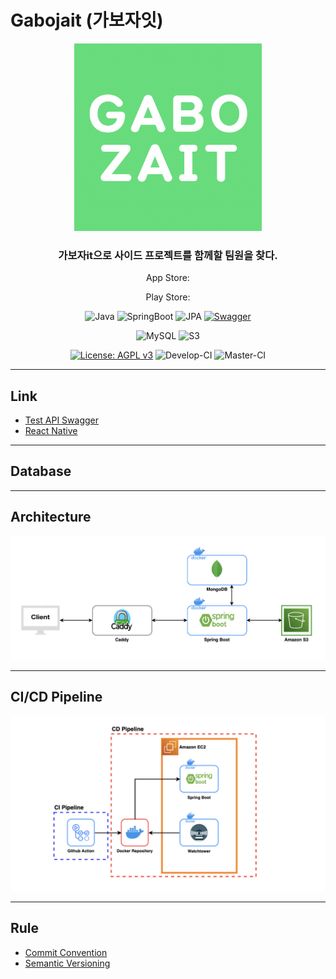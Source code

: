 # Gabojait (가보자잇)

<div align="center">

<img src="docs/img/gabojait-logo.png" alt="gabojait-logo.png" width=300 height=300>

### 가보자it으로 사이드 프로젝트를 함께할 팀원을 찾다.

App Store:

Play Store:

![Java](https://img.shields.io/badge/Java-11.0.11-6db33f?logo=Java&style=flat)
![SpringBoot](https://img.shields.io/badge/SpringBoot-2.6.6-6db33f?logo=Spring-Boot&style=flat)
![JPA](https://img.shields.io/badge/JPA--6db33f?logo=Hibernate&style=flat)
[![Swagger](https://img.shields.io/badge/Swagger-gabojait-6db33f?logo=Swagger&style=flat)](https://gabojait-dev.nogamsung.com/api/v1/docs/swagger-ui/index.html)

![MySQL](https://img.shields.io/badge/MySQL-8.0.28-003545?logo=mysql&style=flat)
![S3](https://img.shields.io/badge/S3--003545?logo=Amazon-S3&style=flat)

[![License: AGPL v3](https://img.shields.io/badge/License-AGPL_v3-blue.svg)](LICENSE)
![Develop-CI](https://img.shields.io/github/workflow/status/gabojait/gabojait-spring/Develop%20-%20CI?&logo=GitHub-Actions&label=alpha-ci&style=flat)
![Master-CI](https://img.shields.io/github/workflow/status/gabojait/gabojait-spring/Master%20-%20CI?&logo=GitHub-Actions&label=release-ci&style=flat)

</div>

---

## Link
- [Test API Swagger](https://gabojait-dev.nogamsung.com/api/v1/docs/swagger-ui/index.html)
- [React Native](https://github.com/gabojait/gabojait-react-native)

---

## Database 


---

## Architecture

![Architecture Diagram](docs/img/architecture-diagram.png)

---

## CI/CD Pipeline

![CI/CD Pipeline Diagram](docs/img/cicd-pipeline-diagram.png)

---

## Rule
- [Commit Convention](https://doublesprogramming.tistory.com/256)
- [Semantic Versioning](https://semver.org/lang/ko/)
